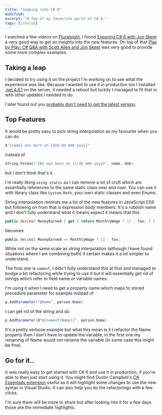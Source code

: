 ```yaml
---
title: "Jumping into C# 6"
modified:
excerpt: "A few of my favourite parts of C# 6."
tags: [csharp6]
---
```


I watched a few videos on [Pluralsight][0], I found [Exporing C# 6 with Jon Skeet][1] a very good way to get an insights into the new features. On top of that [Play by Play: C# Q&A with Scott Allen and Jon Skeet][2] was very good to provide some more complex examples.

## Taking a leap

I decided to try using it on the project I'm working on to see what the experience was like. Because I wanted to use it in production too I installed [.net 4.6.1][3] on the server, it needed a reboot but luckily I managed to fit that in with other updates I needed to do.

I later found out you [probably don't need to get the latest version][4].

## Top Features

It would be pretty easy to pick string interpolation as my favourite when you can do

[0]: http://pluralsight.com
[1]: http://www.pluralsight.com/courses/csharp-with-jon-skeet
[2]: http://www.pluralsight.com/courses/play-by-play-csharp-q-and-a-with-scott-allen-and-jon-skeet
[3]: https://www.microsoft.com/en-gb/download/details.aspx?id=48130
[4]: http://stackoverflow.com/questions/28921701/does-c-sharp-6-0-work-for-net-4-0

```c#
$"{name} was born on {dob:dd mmm yyyy}"
```

instead of

```c#
String.Format("{0} was born on {1:dd mmm yyyy}", name, dob)
```

but I don't think that's it.

I'm really liking `using static` so I can remove a lot of cruft which are essentially references to the same static class over and over. You can use it with library class like `System.Math`, your own static classes and even Enums.

String interpolation reminds me a lot of the new features in JavaScript ES6 but following on from that is expression body members. It's a rubbish name and I don't fully understand what it means expect it means that this

```c#
public decimal MoneyEarned { get { return MonthlyWage * 12 - Tax; } }
```

becomes

```c#
public decimal MoneyEarned => MonthlyWage * 12 - Tax;
```

While not on the same scale as string interpolation (although I have found situations where I am combining both) it certain makes it a lot simpler to understand.

The final one is `nameof`, I didn't fully understand this at first and managed to bodge a bit refactoring while trying to use it but it will essentially get rid of strings which refer to field name or variable names.

I'm using it when I need to get a property name which maps to stored procedure parameter for example instead of 

```c#
p.AddParameter("@Name", person.Name)
```

I can get rid of the string and do

```c#
p.AddParameter(@"@{nameof(Name)}", person.Name)
```

It's a pretty verbose example but what this mean is it I refactor the Name property then I don't have to update the variable, in the first one my renaming of Name would not rename the variable (in some case this might be fine).

## Go for it..

It was really easy to get started with C# 6 and use it in production, if you're able to then just start using it. You might find Dustin Campbell's [C# Essentials extension][5] useful as it will highlight some changes to use the new syntax in Visual Studio. It can also help you do the refactorings with a few clicks.

I'm sure there will be more to share but after looking into it for a few days those are the immediate highlights.

[5]: https://visualstudiogallery.msdn.microsoft.com/a4445ad0-f97c-41f9-a148-eae225dcc8a5